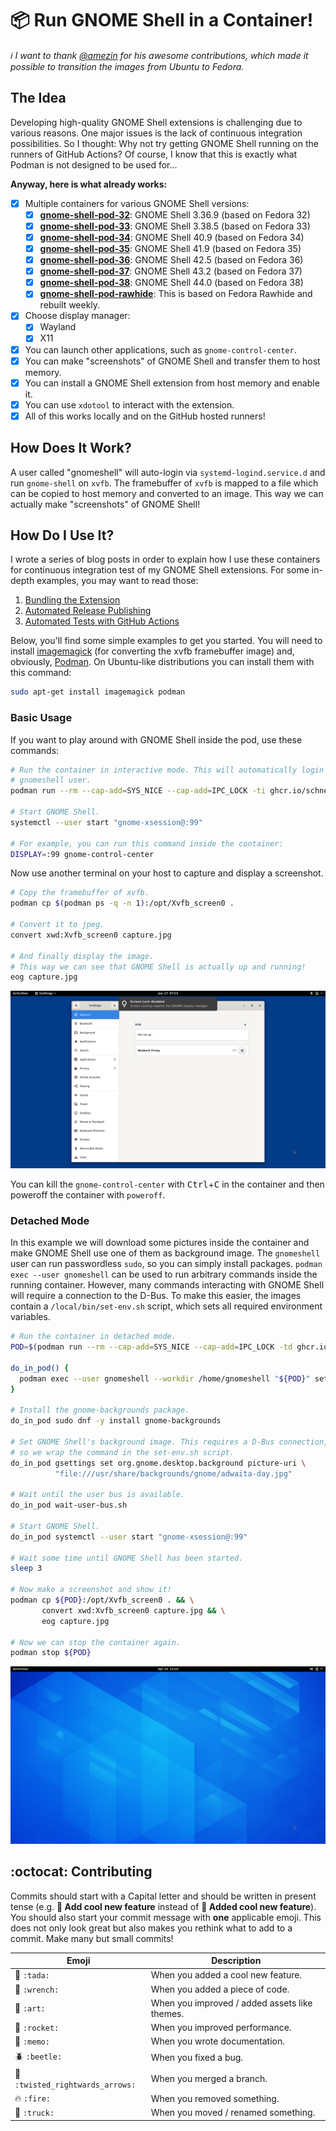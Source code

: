 # 📦 Run GNOME Shell in a Container!

_:information_source: I want to thank [@amezin](https://github.com/amezin) for his awesome contributions, which made it possible to transition the images from Ubuntu to Fedora._

## The Idea

Developing high-quality GNOME Shell extensions is challenging due to various reasons.
One major issues is the lack of continuous integration possibilities.
So I thought: Why not try getting GNOME Shell running on the runners of GitHub Actions?
Of course, I know that this is exactly what Podman is not designed to be used for...

**Anyway, here is what already works:**
- [x] Multiple containers for various GNOME Shell versions:
  - [x] [**gnome-shell-pod-32**](https://github.com/Schneegans/gnome-shell-pod/pkgs/container/gnome-shell-pod-32): GNOME Shell 3.36.9 (based on Fedora 32)
  - [x] [**gnome-shell-pod-33**](https://github.com/Schneegans/gnome-shell-pod/pkgs/container/gnome-shell-pod-33): GNOME Shell 3.38.5 (based on Fedora 33)
  - [x] [**gnome-shell-pod-34**](https://github.com/Schneegans/gnome-shell-pod/pkgs/container/gnome-shell-pod-34): GNOME Shell 40.9 (based on Fedora 34)
  - [x] [**gnome-shell-pod-35**](https://github.com/Schneegans/gnome-shell-pod/pkgs/container/gnome-shell-pod-35): GNOME Shell 41.9 (based on Fedora 35)
  - [x] [**gnome-shell-pod-36**](https://github.com/Schneegans/gnome-shell-pod/pkgs/container/gnome-shell-pod-36): GNOME Shell 42.5 (based on Fedora 36)
  - [x] [**gnome-shell-pod-37**](https://github.com/Schneegans/gnome-shell-pod/pkgs/container/gnome-shell-pod-37): GNOME Shell 43.2 (based on Fedora 37)
  - [x] [**gnome-shell-pod-38**](https://github.com/Schneegans/gnome-shell-pod/pkgs/container/gnome-shell-pod-38): GNOME Shell 44.0 (based on Fedora 38)
  - [x] [**gnome-shell-pod-rawhide**](https://github.com/Schneegans/gnome-shell-pod/pkgs/container/gnome-shell-pod-rawhide): This is based on Fedora Rawhide and rebuilt weekly.
- [x] Choose display manager:
  - [x] Wayland
  - [x] X11
- [x] You can launch other applications, such as `gnome-control-center`.
- [x] You can make "screenshots" of GNOME Shell and transfer them to host memory.
- [x] You can install a GNOME Shell extension from host memory and enable it.
- [x] You can use `xdotool` to interact with the extension.
- [x] All of this works locally and on the GitHub hosted runners!

## How Does It Work?

A user called "gnomeshell" will auto-login via `systemd-logind.service.d` and run `gnome-shell` on `xvfb`.
The framebuffer of `xvfb` is mapped to a file which can be copied to host memory and converted to an image.
This way we can actually make "screenshots" of GNOME Shell!

## How Do I Use It?

I wrote a series of blog posts in order to explain how I use these containers for continuous integration test of my GNOME Shell extensions.
For some in-depth examples, you may want to read those:

1. [Bundling the Extension](http://schneegans.github.io/tutorials/2022/02/28/gnome-shell-extensions-ci-01)
2. [Automated Release Publishing](http://schneegans.github.io/tutorials/2022/03/01/gnome-shell-extensions-ci-02)
3. [Automated Tests with GitHub Actions](http://schneegans.github.io/tutorials/2022/03/02/gnome-shell-extensions-ci-03)


Below, you'll find some simple examples to get you started.
You will need to install [imagemagick](https://imagemagick.org/index.php) (for converting the xvfb framebuffer image) and, obviously, [Podman](https://podman.io/).
On Ubuntu-like distributions you can install them with this command:

```bash
sudo apt-get install imagemagick podman
```

### Basic Usage

If you want to play around with GNOME Shell inside the pod, use these commands:

```bash
# Run the container in interactive mode. This will automatically login the
# gnomeshell user.
podman run --rm --cap-add=SYS_NICE --cap-add=IPC_LOCK -ti ghcr.io/schneegans/gnome-shell-pod-33

# Start GNOME Shell.
systemctl --user start "gnome-xsession@:99"

# For example, you can run this command inside the container:
DISPLAY=:99 gnome-control-center
```

Now use another terminal on your host to capture and display a screenshot.

```bash
# Copy the framebuffer of xvfb.
podman cp $(podman ps -q -n 1):/opt/Xvfb_screen0 .

# Convert it to jpeg.
convert xwd:Xvfb_screen0 capture.jpg

# And finally display the image.
# This way we can see that GNOME Shell is actually up and running!
eog capture.jpg
```

<p align="center">
  <img src="pictures/capture2.jpg" />
</p>

You can kill the `gnome-control-center` with <kbd>Ctrl</kbd>+<kbd>C</kbd> in the container and then poweroff the container with `poweroff`.


### Detached Mode

In this example we will download some pictures inside the container and make GNOME Shell use one of them as background image.
The `gnomeshell` user can run passwordless `sudo`, so you can simply install packages.
`podman exec --user gnomeshell` can be used to run arbitrary commands inside the running container. However, many commands interacting with GNOME Shell will require a connection to the D-Bus. To make this easier, the images contain a `/local/bin/set-env.sh` script, which sets all required environment variables.

```bash
# Run the container in detached mode.
POD=$(podman run --rm --cap-add=SYS_NICE --cap-add=IPC_LOCK -td ghcr.io/schneegans/gnome-shell-pod-33)

do_in_pod() {
  podman exec --user gnomeshell --workdir /home/gnomeshell "${POD}" set-env.sh "$@"
}

# Install the gnome-backgrounds package.
do_in_pod sudo dnf -y install gnome-backgrounds

# Set GNOME Shell's background image. This requires a D-Bus connection,
# so we wrap the command in the set-env.sh script.
do_in_pod gsettings set org.gnome.desktop.background picture-uri \
          "file:///usr/share/backgrounds/gnome/adwaita-day.jpg"

# Wait until the user bus is available.
do_in_pod wait-user-bus.sh 

# Start GNOME Shell.
do_in_pod systemctl --user start "gnome-xsession@:99"

# Wait some time until GNOME Shell has been started.
sleep 3

# Now make a screenshot and show it!
podman cp ${POD}:/opt/Xvfb_screen0 . && \
       convert xwd:Xvfb_screen0 capture.jpg && \
       eog capture.jpg

# Now we can stop the container again.
podman stop ${POD}
```

<p align="center">
  <img src="pictures/capture5.jpg" />
</p>

<!--

### Testing an Extension

In this example, we will start the container, install and enable an extension from extensions.gnome.org and finally create a screenshot.
Enabling the extension involves restarting GNOME Shell.
To simplify this process, another script (`/home/gnomeshell/enable-extension.sh`) is contained in the images.

```bash
# Run the container in detached mode.
podman run --rm -td ghcr.io/schneegans/gnome-shell:3.38

# Wait some time to make sure that GNOME Shell has been started.
sleep 5

# Download an extension.
wget https://extensions.gnome.org/extension-data/dash-to-paneljderose9.github.com.v40.shell-extension.zip

# Rename it to UUID.zip. This is expected by the enable-extension.sh script.
mv dash-to-paneljderose9.github.com.v40.shell-extension.zip \
   dash-to-panel@jderose9.github.com.zip

# Copy the archive to the container.
podman cp dash-to-panel@jderose9.github.com.zip $(podman ps -q -n 1):/home/gnomeshell/

# Execute the install script. This installs the extension, restarts GNOME Shell and
# finally enables the extension.
podman exec --user gnomeshell --workdir /home/gnomeshell $(podman ps -q -n 1) ./set-env.sh \
       ./enable-extension.sh dash-to-panel@jderose9.github.com

# Wait some time to make sure that GNOME Shell has been restarted.
sleep 2

# Then make a "screenshot" and display the image.
podman cp $(podman ps -q -n 1):/opt/Xvfb_screen0 . && \
      convert xwd:Xvfb_screen0 capture.jpg && \
      eog capture.jpg

# Finally stop the container.
podman stop $(podman ps -q -n 1)
```

<p align="center">
  <img src="pictures/capture4.jpg" />
</p>


### Interacting with GNOME Shell

If you started the container in detached mode, you can execute commands inside the container using `podman exec`. In this example we will use `xdotool` to simulate mouse input.

```bash
# Run the container in detached mode.
POD=$(podman run --rm --cap-add=SYS_NICE --cap-add=IPC_LOCK -td ghcr.io/schneegans/gnome-shell-pod-33)

do_in_pod() {
  podman exec --user gnomeshell --workdir /home/gnomeshell "${POD}" set-env.sh "$@"
}

# Wait until the user bus is available.
do_in_pod wait-user-bus.sh 

# Start GNOME Shell.
do_in_pod systemctl --user start "gnome-xsession@:99"

# Wait some time until GNOME Shell has been started.
sleep 5

# Click the activities button.
do_in_pod xdotool mousemove 20 10 click 1 && sleep 1

# Click the applications grid button.
do_in_pod xdotool mousemove 50 550 click 1 && sleep 1

# Then make a "screenshot" and display the image.
podman cp ${POD}:/opt/Xvfb_screen0 . && \
       convert xwd:Xvfb_screen0 capture.jpg && \
       eog capture.jpg

# Finally stop the container.
podman stop ${POD}
```

<p align="center">
  <img src="pictures/capture3.jpg" />
</p>


### Using This in a GitHub Action

When you try to use this container in a GitHub actions workflow, you will need to run podman with `sudo` (for whatever reason).
But it works! Once the workflow run is finished, you can download the screenshot as artifact.

```yaml
name: Tests

on:
  push:
    branches:
      - '**'
  pull_request:
    branches:
      - '**'

jobs:
  test:
    runs-on: ubuntu-latest
    steps:
    - name: Run GNOME Shell
      run: |
        sudo apt-get install imagemagick -qq
        POD=$(sudo podman run --rm -td ghcr.io/schneegans/gnome-shell:3.38)
        sleep 5
        sudo podman cp $POD:/opt/Xvfb_screen0 . && convert xwd:Xvfb_screen0 capture.jpg
        sudo podman stop $POD
    - name: Upload Screenshot
      uses: actions/upload-artifact@v2
      with:
        name: screenshot
        path: capture.jpg
```

A real-world example can be seen in the [repository of Fly-Pie](https://github.com/Schneegans/Fly-Pie). Here, a [run-test.sh](https://github.com/Schneegans/Fly-Pie/blob/develop/scripts/run-tests.sh) script executes all the tests on a container. This script can be run locally as well as on the runners of GitHub.

-->

## :octocat: Contributing

Commits should start with a Capital letter and should be written in present tense (e.g. __:tada: Add cool new feature__ instead of __:tada: Added cool new feature__).
You should also start your commit message with **one** applicable emoji.
This does not only look great but also makes you rethink what to add to a commit. Make many but small commits!

Emoji | Description
------|------------
:tada: `:tada:` | When you added a cool new feature.
:wrench: `:wrench:` | When you added a piece of code.
:art: `:art:` | When you improved / added assets like themes.
:rocket: `:rocket:` | When you improved performance.
:memo: `:memo:` | When you wrote documentation.
:beetle: `:beetle:` | When you fixed a bug.
:twisted_rightwards_arrows: `:twisted_rightwards_arrows:` | When you merged a branch.
:fire: `:fire:` | When you removed something.
:truck: `:truck:` | When you moved / renamed something.
